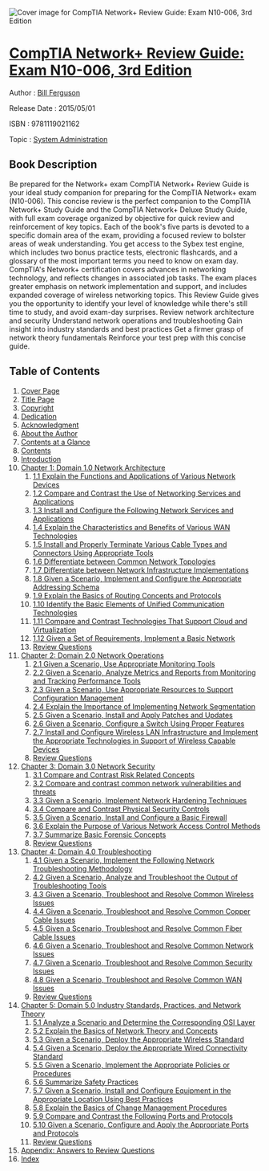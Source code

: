 ![Cover image for CompTIA Network+ Review Guide: Exam N10-006, 3rd Edition](https://imgdetail.ebookreading.net/cover/cover/system_admin/EB9781119021162.jpg)

[CompTIA Network+ Review Guide: Exam N10-006, 3rd Edition](https://ebookreading.net/view/book/CompTIA+Network%2B+Review+Guide%3A+Exam+N10-006%2C+3rd+Edition-EB9781119021162_1.html "CompTIA Network+ Review Guide: Exam N10-006, 3rd Edition")
====================================================================================================================

Author : [Bill Ferguson](https://ebookreading.net/search/author/Bill+Ferguson)

Release Date : 2015/05/01

ISBN : 9781119021162

Topic : [System Administration](https://ebookreading.net/search/category/system-administration)

Book Description
-----------------

Be prepared for the Network+ exam
CompTIA Network+ Review Guide is your ideal study companion for preparing for the CompTIA Network+ exam (N10-006). This concise review is the perfect companion to the CompTIA Network+ Study Guide and the CompTIA Network+ Deluxe Study Guide, with full exam coverage organized by objective for quick review and reinforcement of key topics. Each of the book's five parts is devoted to a specific domain area of the exam, providing a focused review to bolster areas of weak understanding. You get access to the Sybex test engine, which includes two bonus practice tests, electronic flashcards, and a glossary of the most important terms you need to know on exam day.
CompTIA's Network+ certification covers advances in networking technology, and reflects changes in associated job tasks. The exam places greater emphasis on network implementation and support, and includes expanded coverage of wireless networking topics. This Review Guide gives you the opportunity to identify your level of knowledge while there's still time to study, and avoid exam-day surprises.
Review network architecture and security
Understand network operations and troubleshooting
Gain insight into industry standards and best practices
Get a firmer grasp of network theory fundamentals
Reinforce your test prep with this concise guide.
              
Table of Contents
-----------------

1. [Cover Page](https://ebookreading.net/view/book/CompTIA+Network%2B+Review+Guide%3A+Exam+N10-006%2C+3rd+Edition-EB9781119021162_1.html)
1. [Title Page](https://ebookreading.net/view/book/CompTIA+Network%2B+Review+Guide%3A+Exam+N10-006%2C+3rd+Edition-EB9781119021162_2.html)
1. [Copyright](https://ebookreading.net/view/book/CompTIA+Network%2B+Review+Guide%3A+Exam+N10-006%2C+3rd+Edition-EB9781119021162_3.html)
1. [Dedication](https://ebookreading.net/view/book/CompTIA+Network%2B+Review+Guide%3A+Exam+N10-006%2C+3rd+Edition-EB9781119021162_4.html)
1. [Acknowledgment](https://ebookreading.net/view/book/CompTIA+Network%2B+Review+Guide%3A+Exam+N10-006%2C+3rd+Edition-EB9781119021162_5.html)
1. [About the Author](https://ebookreading.net/view/book/CompTIA+Network%2B+Review+Guide%3A+Exam+N10-006%2C+3rd+Edition-EB9781119021162_6.html)
1. [Contents at a Glance](https://ebookreading.net/view/book/CompTIA+Network%2B+Review+Guide%3A+Exam+N10-006%2C+3rd+Edition-EB9781119021162_7.html)
1. [Contents](https://ebookreading.net/view/book/CompTIA+Network%2B+Review+Guide%3A+Exam+N10-006%2C+3rd+Edition-EB9781119021162_8.html)
1. [Introduction](https://ebookreading.net/view/book/CompTIA+Network%2B+Review+Guide%3A+Exam+N10-006%2C+3rd+Edition-EB9781119021162_10.html#introduction)
1. [Chapter 1: Domain 1.0 Network Architecture](https://ebookreading.net/view/book/CompTIA+Network%2B+Review+Guide%3A+Exam+N10-006%2C+3rd+Edition-EB9781119021162_11.html#chap1)
    1. [1.1 Explain the Functions and Applications of Various Network Devices](https://ebookreading.net/view/book/CompTIA+Network%2B+Review+Guide%3A+Exam+N10-006%2C+3rd+Edition-EB9781119021162_11.html#s2h001)
    1. [1.2 Compare and Contrast the Use of Networking Services and Applications](https://ebookreading.net/view/book/CompTIA+Network%2B+Review+Guide%3A+Exam+N10-006%2C+3rd+Edition-EB9781119021162_11.html#s2h016)
    1. [1.3 Install and Configure the Following Network Services and Applications](https://ebookreading.net/view/book/CompTIA+Network%2B+Review+Guide%3A+Exam+N10-006%2C+3rd+Edition-EB9781119021162_11.html#s2h031)
    1. [1.4 Explain the Characteristics and Benefits of Various WAN Technologies](https://ebookreading.net/view/book/CompTIA+Network%2B+Review+Guide%3A+Exam+N10-006%2C+3rd+Edition-EB9781119021162_11.html#s2h050)
    1. [1.5 Install and Properly Terminate Various Cable Types and Connectors Using Appropriate Tools](https://ebookreading.net/view/book/CompTIA+Network%2B+Review+Guide%3A+Exam+N10-006%2C+3rd+Edition-EB9781119021162_11.html#s2h079)
    1. [1.6 Differentiate between Common Network Topologies](https://ebookreading.net/view/book/CompTIA+Network%2B+Review+Guide%3A+Exam+N10-006%2C+3rd+Edition-EB9781119021162_11.html#s2h123)
    1. [1.7 Differentiate between Network Infrastructure Implementations](https://ebookreading.net/view/book/CompTIA+Network%2B+Review+Guide%3A+Exam+N10-006%2C+3rd+Edition-EB9781119021162_11.html#s2h134)
    1. [1.8 Given a Scenario, Implement and Configure the Appropriate Addressing Schema](https://ebookreading.net/view/book/CompTIA+Network%2B+Review+Guide%3A+Exam+N10-006%2C+3rd+Edition-EB9781119021162_11.html#s2h151)
    1. [1.9 Explain the Basics of Routing Concepts and Protocols](https://ebookreading.net/view/book/CompTIA+Network%2B+Review+Guide%3A+Exam+N10-006%2C+3rd+Edition-EB9781119021162_11.html#s2h167)
    1. [1.10 Identify the Basic Elements of Unified Communication Technologies](https://ebookreading.net/view/book/CompTIA+Network%2B+Review+Guide%3A+Exam+N10-006%2C+3rd+Edition-EB9781119021162_11.html#s2h182)
    1. [1.11 Compare and Contrast Technologies That Support Cloud and Virtualization](https://ebookreading.net/view/book/CompTIA+Network%2B+Review+Guide%3A+Exam+N10-006%2C+3rd+Edition-EB9781119021162_11.html#s2h188)
    1. [1.12 Given a Set of Requirements, Implement a Basic Network](https://ebookreading.net/view/book/CompTIA+Network%2B+Review+Guide%3A+Exam+N10-006%2C+3rd+Edition-EB9781119021162_11.html#s2h193)
    1. [Review Questions](https://ebookreading.net/view/book/CompTIA+Network%2B+Review+Guide%3A+Exam+N10-006%2C+3rd+Edition-EB9781119021162_11.html#s2h199)
1. [Chapter 2: Domain 2.0 Network Operations](https://ebookreading.net/view/book/CompTIA+Network%2B+Review+Guide%3A+Exam+N10-006%2C+3rd+Edition-EB9781119021162_12.html#chap2)
    1. [2.1 Given a Scenario, Use Appropriate Monitoring Tools](https://ebookreading.net/view/book/CompTIA+Network%2B+Review+Guide%3A+Exam+N10-006%2C+3rd+Edition-EB9781119021162_12.html#s2h200)
    1. [2.2 Given a Scenario, Analyze Metrics and Reports from Monitoring and Tracking Performance Tools](https://ebookreading.net/view/book/CompTIA+Network%2B+Review+Guide%3A+Exam+N10-006%2C+3rd+Edition-EB9781119021162_12.html#s2h214)
    1. [2.3 Given a Scenario, Use Appropriate Resources to Support Configuration Management](https://ebookreading.net/view/book/CompTIA+Network%2B+Review+Guide%3A+Exam+N10-006%2C+3rd+Edition-EB9781119021162_12.html#s2h223)
    1. [2.4 Explain the Importance of Implementing Network Segmentation](https://ebookreading.net/view/book/CompTIA+Network%2B+Review+Guide%3A+Exam+N10-006%2C+3rd+Edition-EB9781119021162_12.html#s2h230)
    1. [2.5 Given a Scenario, Install and Apply Patches and Updates](https://ebookreading.net/view/book/CompTIA+Network%2B+Review+Guide%3A+Exam+N10-006%2C+3rd+Edition-EB9781119021162_12.html#s2h241)
    1. [2.6 Given a Scenario, Configure a Switch Using Proper Features](https://ebookreading.net/view/book/CompTIA+Network%2B+Review+Guide%3A+Exam+N10-006%2C+3rd+Edition-EB9781119021162_12.html#s2h250)
    1. [2.7 Install and Configure Wireless LAN Infrastructure and Implement the Appropriate Technologies in Support of Wireless Capable Devices](https://ebookreading.net/view/book/CompTIA+Network%2B+Review+Guide%3A+Exam+N10-006%2C+3rd+Edition-EB9781119021162_12.html#s2h259)
    1. [Review Questions](https://ebookreading.net/view/book/CompTIA+Network%2B+Review+Guide%3A+Exam+N10-006%2C+3rd+Edition-EB9781119021162_12.html#s2h275)
1. [Chapter 3: Domain 3.0 Network Security](https://ebookreading.net/view/book/CompTIA+Network%2B+Review+Guide%3A+Exam+N10-006%2C+3rd+Edition-EB9781119021162_13.html#chap3)
    1. [3.1 Compare and Contrast Risk Related Concepts](https://ebookreading.net/view/book/CompTIA+Network%2B+Review+Guide%3A+Exam+N10-006%2C+3rd+Edition-EB9781119021162_13.html#s2h276)
    1. [3.2 Compare and contrast common network vulnerabilities and threats](https://ebookreading.net/view/book/CompTIA+Network%2B+Review+Guide%3A+Exam+N10-006%2C+3rd+Edition-EB9781119021162_13.html#s2h288)
    1. [3.3 Given a Scenario, Implement Network Hardening Techniques](https://ebookreading.net/view/book/CompTIA+Network%2B+Review+Guide%3A+Exam+N10-006%2C+3rd+Edition-EB9781119021162_13.html#s2h324)
    1. [3.4 Compare and Contrast Physical Security Controls](https://ebookreading.net/view/book/CompTIA+Network%2B+Review+Guide%3A+Exam+N10-006%2C+3rd+Edition-EB9781119021162_13.html#s2h358)
    1. [3.5 Given a Scenario, Install and Configure a Basic Firewall](https://ebookreading.net/view/book/CompTIA+Network%2B+Review+Guide%3A+Exam+N10-006%2C+3rd+Edition-EB9781119021162_13.html#s2h368)
    1. [3.6 Explain the Purpose of Various Network Access Control Methods](https://ebookreading.net/view/book/CompTIA+Network%2B+Review+Guide%3A+Exam+N10-006%2C+3rd+Edition-EB9781119021162_13.html#s2h384)
    1. [3.7 Summarize Basic Forensic Concepts](https://ebookreading.net/view/book/CompTIA+Network%2B+Review+Guide%3A+Exam+N10-006%2C+3rd+Edition-EB9781119021162_13.html#s2h391)
    1. [Review Questions](https://ebookreading.net/view/book/CompTIA+Network%2B+Review+Guide%3A+Exam+N10-006%2C+3rd+Edition-EB9781119021162_13.html#s2h397)
1. [Chapter 4: Domain 4.0 Troubleshooting](https://ebookreading.net/view/book/CompTIA+Network%2B+Review+Guide%3A+Exam+N10-006%2C+3rd+Edition-EB9781119021162_14.html#chap4)
    1. [4.1 Given a Scenario, Implement the Following Network Troubleshooting Methodology](https://ebookreading.net/view/book/CompTIA+Network%2B+Review+Guide%3A+Exam+N10-006%2C+3rd+Edition-EB9781119021162_14.html#s2h398)
    1. [4.2 Given a Scenario, Analyze and Troubleshoot the Output of Troubleshooting Tools](https://ebookreading.net/view/book/CompTIA+Network%2B+Review+Guide%3A+Exam+N10-006%2C+3rd+Edition-EB9781119021162_14.html#s2h416)
    1. [4.3 Given a Scenario, Troubleshoot and Resolve Common Wireless Issues](https://ebookreading.net/view/book/CompTIA+Network%2B+Review+Guide%3A+Exam+N10-006%2C+3rd+Edition-EB9781119021162_14.html#s2h437)
    1. [4.4 Given a Scenario, Troubleshoot and Resolve Common Copper Cable Issues](https://ebookreading.net/view/book/CompTIA+Network%2B+Review+Guide%3A+Exam+N10-006%2C+3rd+Edition-EB9781119021162_14.html#s2h457)
    1. [4.5 Given a Scenario, Troubleshoot and Resolve Common Fiber Cable Issues](https://ebookreading.net/view/book/CompTIA+Network%2B+Review+Guide%3A+Exam+N10-006%2C+3rd+Edition-EB9781119021162_14.html#s2h470)
    1. [4.6 Given a Scenario, Troubleshoot and Resolve Common Network Issues](https://ebookreading.net/view/book/CompTIA+Network%2B+Review+Guide%3A+Exam+N10-006%2C+3rd+Edition-EB9781119021162_14.html#s2h475)
    1. [4.7 Given a Scenario, Troubleshoot and Resolve Common Security Issues](https://ebookreading.net/view/book/CompTIA+Network%2B+Review+Guide%3A+Exam+N10-006%2C+3rd+Edition-EB9781119021162_14.html#s2h494)
    1. [4.8 Given a Scenario, Troubleshoot and Resolve Common WAN Issues](https://ebookreading.net/view/book/CompTIA+Network%2B+Review+Guide%3A+Exam+N10-006%2C+3rd+Edition-EB9781119021162_14.html#s2h509)
    1. [Review Questions](https://ebookreading.net/view/book/CompTIA+Network%2B+Review+Guide%3A+Exam+N10-006%2C+3rd+Edition-EB9781119021162_14.html#s2h523)
1. [Chapter 5: Domain 5.0 Industry Standards, Practices, and Network Theory](https://ebookreading.net/view/book/CompTIA+Network%2B+Review+Guide%3A+Exam+N10-006%2C+3rd+Edition-EB9781119021162_15.html#chap5)
    1. [5.1 Analyze a Scenario and Determine the Corresponding OSI Layer](https://ebookreading.net/view/book/CompTIA+Network%2B+Review+Guide%3A+Exam+N10-006%2C+3rd+Edition-EB9781119021162_15.html#s2h524)
    1. [5.2 Explain the Basics of Network Theory and Concepts](https://ebookreading.net/view/book/CompTIA+Network%2B+Review+Guide%3A+Exam+N10-006%2C+3rd+Edition-EB9781119021162_15.html#s2h526)
    1. [5.3 Given a Scenario, Deploy the Appropriate Wireless Standard](https://ebookreading.net/view/book/CompTIA+Network%2B+Review+Guide%3A+Exam+N10-006%2C+3rd+Edition-EB9781119021162_15.html#s2h545)
    1. [5.4 Given a Scenario, Deploy the Appropriate Wired Connectivity Standard](https://ebookreading.net/view/book/CompTIA+Network%2B+Review+Guide%3A+Exam+N10-006%2C+3rd+Edition-EB9781119021162_15.html#s2h554)
    1. [5.5 Given a Scenario, Implement the Appropriate Policies or Procedures](https://ebookreading.net/view/book/CompTIA+Network%2B+Review+Guide%3A+Exam+N10-006%2C+3rd+Edition-EB9781119021162_15.html#s2h559)
    1. [5.6 Summarize Safety Practices](https://ebookreading.net/view/book/CompTIA+Network%2B+Review+Guide%3A+Exam+N10-006%2C+3rd+Edition-EB9781119021162_15.html#s2h565)
    1. [5.7 Given a Scenario, Install and Configure Equipment in the Appropriate Location Using Best Practices](https://ebookreading.net/view/book/CompTIA+Network%2B+Review+Guide%3A+Exam+N10-006%2C+3rd+Edition-EB9781119021162_15.html#s2h573)
    1. [5.8 Explain the Basics of Change Management Procedures](https://ebookreading.net/view/book/CompTIA+Network%2B+Review+Guide%3A+Exam+N10-006%2C+3rd+Edition-EB9781119021162_15.html#s2h590)
    1. [5.9 Compare and Contrast the Following Ports and Protocols](https://ebookreading.net/view/book/CompTIA+Network%2B+Review+Guide%3A+Exam+N10-006%2C+3rd+Edition-EB9781119021162_15.html#s2h598)
    1. [5.10 Given a Scenario, Configure and Apply the Appropriate Ports and Protocols](https://ebookreading.net/view/book/CompTIA+Network%2B+Review+Guide%3A+Exam+N10-006%2C+3rd+Edition-EB9781119021162_15.html#s2h612)
    1. [Review Questions](https://ebookreading.net/view/book/CompTIA+Network%2B+Review+Guide%3A+Exam+N10-006%2C+3rd+Edition-EB9781119021162_15.html#s2h613)
1. [Appendix: Answers to Review Questions](https://ebookreading.net/view/book/CompTIA+Network%2B+Review+Guide%3A+Exam+N10-006%2C+3rd+Edition-EB9781119021162_16.html#appendix)
1. [Index](https://ebookreading.net/view/book/CompTIA+Network%2B+Review+Guide%3A+Exam+N10-006%2C+3rd+Edition-EB9781119021162_18.html#index)
